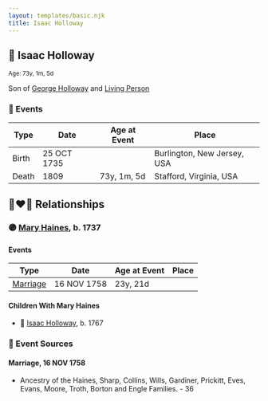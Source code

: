 ```yaml
---
layout: templates/basic.njk
title: Isaac Holloway
---
```

## 🔵 Isaac Holloway
<small>Age: 73y, 1m, 5d</small>

Son of [George Holloway](/people/3/36728768) and [Living Person](/people/9/93045664)

### 📆 Events

Type | Date | Age at Event | Place
------ | ------ | ------ | ------
Birth | 25 OCT 1735 |  | Burlington, New Jersey, USA
Death | 1809 | 73y, 1m, 5d | Stafford, Virginia, USA

## 👩‍❤️‍👨 Relationships

### 🟣 [Mary Haines](/people/5/53194016), b. 1737

#### Events

Type | Date | Age at Event | Place
------ | ------ | ------ | ------
[Marriage](#event-family-0-event-0) | 16 NOV 1758 | 23y, 21d |
#### Children With Mary Haines
* 🔵 [Isaac Holloway](/people/9/9759504), b. 1767
### 📰 Event Sources

#### <a id="event-family-0-event-0"></a> Marriage, 16 NOV 1758
* Ancestry of the Haines, Sharp, Collins, Wills, Gardiner, Prickitt, Eves, Evans, Moore, Troth, Borton and Engle Families.  - 36
